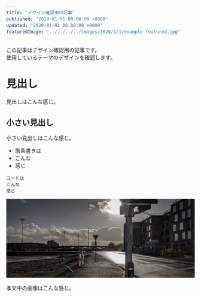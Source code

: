 ```yaml
---
title: "デザイン確認用の記事"
published: "2020-01-01 00:00:00 +0000"
updated: "2020-01-01 00:00:00 +0000"
featuredImage: "../../../../images/2020/1/1/example-featured.jpg"
---
```


この記事はデザイン確認用の記事です。  
使用しているテーマのデザインを確認します。

# 見出し

見出しはこんな感じ。

## 小さい見出し

小さい見出しはこんな感じ。

- 箇条書きは
- こんな
- 感じ

```none
コードは
こんな
感じ
```

![デザイン確認用の画像](../../../../images/2020/1/1/example-1.jpg)

本文中の画像はこんな感じ。
